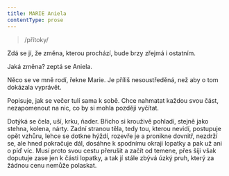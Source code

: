 ```yaml
---
title: MARIE Aniela
contentType: prose
---
```


<section>

> /přítoky/

Zdá se jí, že změna, kterou prochází, bude brzy zřejmá i ostatním.

</section>

<section>

Jaká změna? zeptá se Aniela.

</section>

<section>

Něco se ve mně rodí, řekne Marie. Je příliš nesoustředěná, než aby o tom dokázala vyprávět.

</section>

<section>

Popisuje, jak se večer tulí sama k sobě. Chce nahmatat každou svou část, nezapomenout na nic, co by si mohla později vyčítat.

Dotýká se čela, uší, krku, ňader. Břicho si krouživě pohladí, stejně jako stehna, kolena, nárty. Zadní stranou těla, tedy tou, kterou nevidí, postupuje opět vzhůru, lehce se dotkne hýždí, rozevře je a pronikne dovnitř, nezdrží se, ale hned pokračuje dál, dosáhne k spodnímu okraji lopatky a pak už ani o píď víc. Musí proto svou cestu přerušit a začít od temene, přes šíji však doputuje zase jen k části lopatky, a tak jí stále zbývá úzký pruh, který za žádnou cenu nemůže polaskat.

</section>

